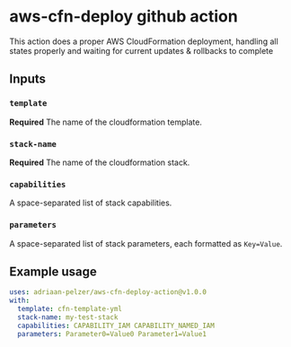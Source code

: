 # aws-cfn-deploy github action

This action does a proper AWS CloudFormation deployment, handling all states properly and waiting for current updates & rollbacks to complete 

## Inputs

### `template`

**Required** The name of the cloudformation template.

### `stack-name`

**Required** The name of the cloudformation stack.

### `capabilities`

A space-separated list of stack capabilities.

### `parameters`

A space-separated list of stack parameters, each formatted as `Key=Value`.

## Example usage

```yml
uses: adriaan-pelzer/aws-cfn-deploy-action@v1.0.0
with:
  template: cfn-template-yml
  stack-name: my-test-stack
  capabilities: CAPABILITY_IAM CAPABILITY_NAMED_IAM
  parameters: Parameter0=Value0 Parameter1=Value1
```
